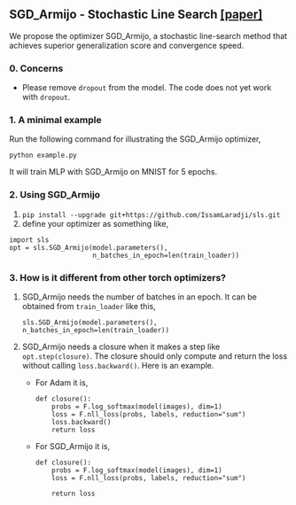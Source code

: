 ## SGD_Armijo - Stochastic Line Search [[paper]](https://arxiv.org/abs/1905.09997)

We propose the optimizer SGD_Armijo, a stochastic line-search method 
that achieves superior generalization score and convergence speed.

### 0. Concerns
- Please remove `dropout` from the model. The code does not yet work with `dropout`.

### 1. A minimal example
Run the following command for illustrating the SGD_Armijo optimizer,
```
python example.py
```

It will train MLP with SGD_Armijo on MNIST for 5 epochs.

### 2. Using SGD_Armijo
  1. `pip install --upgrade git+https://github.com/IssamLaradji/sls.git`
  2. define your optimizer as something like,
  ```
  import sls
  opt = sls.SGD_Armijo(model.parameters(),
                       n_batches_in_epoch=len(train_loader))
  ```

### 3. How is it different from other torch optimizers?

1) SGD_Armijo needs the number of batches in an epoch. It can be obtained from
`train_loader` like this,
    ```
    sls.SGD_Armijo(model.parameters(), n_batches_in_epoch=len(train_loader))
    ```
2) SGD_Armijo needs a closure when it makes a step like `opt.step(closure)`. The closure should only compute
and return the loss without calling `loss.backward()`. Here is an example.

    - For Adam it is, 
        ```
        def closure():
            probs = F.log_softmax(model(images), dim=1)
            loss = F.nll_loss(probs, labels, reduction="sum")
            loss.backward()
            return loss
        ```
        
    - For SGD_Armijo it is, 
        ```
        def closure():
            probs = F.log_softmax(model(images), dim=1)
            loss = F.nll_loss(probs, labels, reduction="sum")
          
            return loss          
        ```


